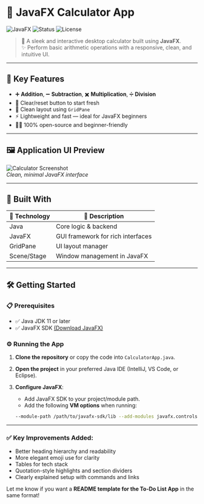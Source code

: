 # 🔢 JavaFX Calculator App

![JavaFX](https://img.shields.io/badge/JavaFX-UI-blue) 
![Status](https://img.shields.io/badge/Project-Complete-brightgreen) 
![License](https://img.shields.io/badge/License-MIT-lightgrey)

> 🎯 A sleek and interactive desktop calculator built using **JavaFX**.  
> ✨ Perform basic arithmetic operations with a responsive, clean, and intuitive UI.

---

## 🚀 Key Features

- ➕ **Addition**, ➖ **Subtraction**, ✖️ **Multiplication**, ➗ **Division**
- 🔁 Clear/reset button to start fresh
- 📐 Clean layout using `GridPane`
- ⚡ Lightweight and fast — ideal for JavaFX beginners
- 🧑‍💻 100% open-source and beginner-friendly

---

## 🖼️ Application UI Preview

![Calculator Screenshot](./Screenshot.jpg)  
*Clean, minimal JavaFX interface*

---

## 🧰 Built With

| 🧩 Technology | 📝 Description                    |
|--------------|----------------------------------|
| Java         | Core logic & backend              |
| JavaFX       | GUI framework for rich interfaces |
| GridPane     | UI layout manager                 |
| Scene/Stage  | Window management in JavaFX       |

---

## 🛠️ Getting Started

### 📋 Prerequisites

- ✅ Java JDK 11 or later
- ✅ JavaFX SDK [(Download JavaFX)](https://openjfx.io)

### ⚙️ Running the App

1. **Clone the repository** or copy the code into `CalculatorApp.java`.
2. **Open the project** in your preferred Java IDE (IntelliJ, VS Code, or Eclipse).
3. **Configure JavaFX**:
   - Add JavaFX SDK to your project/module path.
   - Add the following **VM options** when running:

   ```bash
   --module-path /path/to/javafx-sdk/lib --add-modules javafx.controls

---

### ✅ Key Improvements Added:
- Better heading hierarchy and readability
- More elegant emoji use for clarity
- Tables for tech stack
- Quotation-style highlights and section dividers
- Clearly explained setup with commands and links

Let me know if you want a **README template for the To-Do List App** in the same format!

